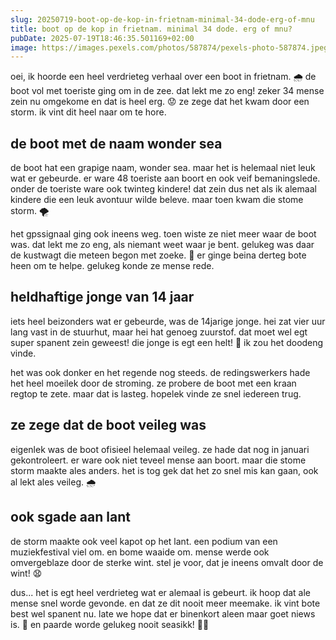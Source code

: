 ```yaml
---
slug: 20250719-boot-op-de-kop-in-frietnam-minimal-34-dode-erg-of-mnu
title: boot op de kop in frietnam. minimal 34 dode. erg of mnu?
pubDate: 2025-07-19T18:46:35.501169+02:00
image: https://images.pexels.com/photos/587874/pexels-photo-587874.jpeg?auto=compress&cs=tinysrgb&dpr=2&h=650&w=940
---
```

oei, ik hoorde een heel verdrieteg verhaal over een boot in frietnam. 🌧 de boot vol met toeriste ging om in de zee. dat lekt me zo eng! zeker 34 mense zein nu omgekome en dat is heel erg. 😟 ze zege dat het kwam door een storm. ik vint dit heel naar om te hore.

## de boot met de naam wonder sea
de boot hat een grapige naam, wonder sea. maar het is helemaal niet leuk wat er gebeurde. er ware 48 toeriste aan boort en ook veif bemaningslede. onder de toeriste ware ook twinteg kindere! dat zein dus net als ik alemaal kindere die een leuk avontuur wilde beleve. maar toen kwam die stome storm. 🌪

het gpssignaal ging ook ineens weg. toen wiste ze niet meer waar de boot was. dat lekt me zo eng, als niemant weet waar je bent. gelukeg was daar de kustwagt die meteen begon met zoeke. 🙏 er ginge beina derteg bote heen om te helpe. gelukeg konde ze mense rede.

## heldhaftige jonge van 14 jaar
iets heel beizonders wat er gebeurde, was de 14jarige jonge. hei zat vier uur lang vast in de stuurhut, maar hei hat genoeg zuurstof. dat moet wel egt super spanent zein geweest! die jonge is egt een helt! 👏 ik zou het doodeng vinde.

het was ook donker en het regende nog steeds. de redingswerkers hade het heel moeilek door de stroming. ze probere de boot met een kraan regtop te zete. maar dat is lasteg. hopelek vinde ze snel iedereen trug. 

## ze zege dat de boot veileg was
eigenlek was de boot ofisieel helemaal veileg. ze hade dat nog in januari gekontroleert. er ware ook niet teveel mense aan boort. maar die stome storm maakte ales anders. het is tog gek dat het zo snel mis kan gaan, ook al lekt ales veileg. 🌧

## ook sgade aan lant
de storm maakte ook veel kapot op het lant. een podium van een muziekfestival viel om. en bome waaide om. mense werde ook omvergeblaze door de sterke wint. stel je voor, dat je ineens omvalt door de wint! 😧

dus...
het is egt heel verdrieteg wat er alemaal is gebeurt. ik hoop dat ale mense snel worde gevonde. en dat ze dit nooit meer meemake. ik vint bote best wel spanent nu. late we hope dat er binenkort aleen maar goet niews is. 🤞 en paarde worde gelukeg nooit seasikk! 🐴💕
